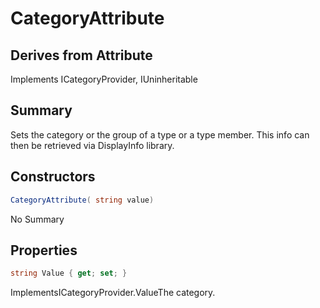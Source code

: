 # CategoryAttribute

## Derives from Attribute
Implements ICategoryProvider, IUninheritable

## Summary

Sets the category or the group of a type or a type member.
This info can then be retrieved via DisplayInfo library.
## Constructors

```c#
CategoryAttribute( string value) 
```
No Summary
## Properties

```c#
string Value { get; set; } 
```
ImplementsICategoryProvider.ValueThe category.
